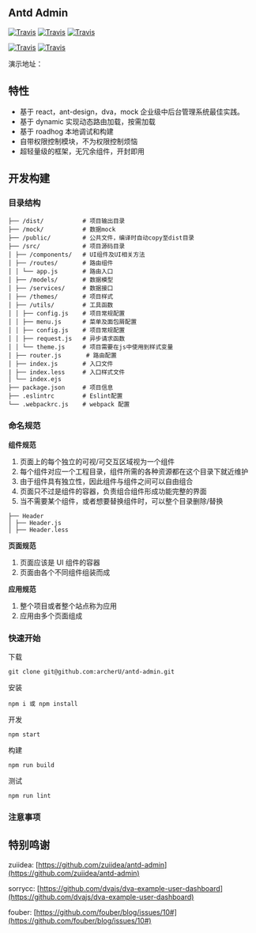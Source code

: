 ## Antd Admin

[![Travis](https://img.shields.io/badge/react-%5E16.3.2-blue.svg?style=flat-square)](https://github.com/facebook/react) [![Travis](https://img.shields.io/badge/dva-%5E2.2.3-FC3CA1.svg?style=flat-square)](https://github.com/dvajs/dva) [![Travis](https://img.shields.io/badge/ant--design-%5E3.5.3-blue.svg?style=flat-square)](https://github.com/ant-design/ant-design)


[![Travis](https://img.shields.io/badge/license-MIT-brightgreen.svg?style=flat-square)](https://opensource.org/licenses/MIT) [![Travis](https://img.shields.io/badge/code%20style-standard-orange.svg?style=flat-square)](https://github.com/standard/standard)



演示地址：[]()


## 特性

- 基于 react，ant-design，dva，mock 企业级中后台管理系统最佳实践。
- 基于 dynamic 实现动态路由加载，按需加载
- 基于 roadhog 本地调试和构建
- 自带权限控制模块，不为权限控制烦恼
- 超轻量级的框架，无冗余组件，开封即用

## 开发构建

### 目录结构

```
├── /dist/           # 项目输出目录
├── /mock/         	 # 数据mock
├── /public/         # 公共文件，编译时自动copy至dist目录
├── /src/            # 项目源码目录
│ ├── /components/   # UI组件及UI相关方法
│ ├── /routes/       # 路由组件
│ │ └── app.js       # 路由入口
│ ├── /models/       # 数据模型
│ ├── /services/     # 数据接口
│ ├── /themes/       # 项目样式
│ ├── /utils/        # 工具函数
│ │ ├── config.js    # 项目常规配置
│ │ ├── menu.js      # 菜单及面包屑配置
│ │ ├── config.js    # 项目常规配置
│ │ ├── request.js   # 异步请求函数
│ │ └── theme.js     # 项目需要在js中使用到样式变量
│ ├── router.js       # 路由配置
│ ├── index.js       # 入口文件
| ├── index.less 	 # 入口样式文件
│ └── index.ejs     
├── package.json     # 项目信息
├── .eslintrc        # Eslint配置
└── .webpackrc.js    # webpack 配置
```

### 命名规范

**组件规范**

1. 页面上的每个独立的可视/可交互区域视为一个组件
2. 每个组件对应一个工程目录，组件所需的各种资源都在这个目录下就近维护
3. 由于组件具有独立性，因此组件与组件之间可以自由组合
4. 页面只不过是组件的容器，负责组合组件形成功能完整的界面
5. 当不需要某个组件，或者想要替换组件时，可以整个目录删除/替换

```
├── Header
│ ├── Header.js
│ ├── Header.less
```

**页面规范**

1. 页面应该是 UI 组件的容器
2. 页面由各个不同组件组装而成

**应用规范**

1. 整个项目或者整个站点称为应用
2. 应用由多个页面组成

### 快速开始

下载

```
git clone git@github.com:archerU/antd-admin.git
```

安装

```
npm i 或 npm install 
```

开发

```
npm start
```

构建

```
npm run build
```

测试

```
npm run lint
```


### 注意事项



## 特别鸣谢

zuiidea: [https://github.com/zuiidea/antd-admin](https://github.com/zuiidea/antd-admin)

sorrycc: [https://github.com/dvajs/dva-example-user-dashboard](https://github.com/dvajs/dva-example-user-dashboard)

fouber: [https://github.com/fouber/blog/issues/10#](https://github.com/fouber/blog/issues/10#)
